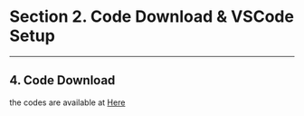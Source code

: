 # Section 2. Code Download & VSCode Setup

---

## 4. Code Download

the codes are available at [Here](../codes)